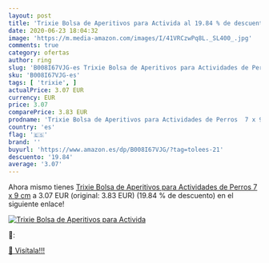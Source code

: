 ```yaml
---
layout: post
title: 'Trixie Bolsa de Aperitivos para Activida al 19.84 % de descuento'
date: 2020-06-23 18:04:32
image: 'https://m.media-amazon.com/images/I/41VRCzwPq8L._SL400_.jpg'
comments: true
category: ofertas
author: ring
slug: 'B008I67VJG-es Trixie Bolsa de Aperitivos para Actividades de Perros 7 x...'
sku: 'B008I67VJG-es'
tags: [ 'trixie', ]
actualPrice: 3.07 EUR
currency: EUR
price: 3.07
comparePrice: 3.83 EUR
prodname: 'Trixie Bolsa de Aperitivos para Actividades de Perros  7 x 9 cm'
country: 'es'
flag: '🇪🇸'
brand: ''
buyurl: 'https://www.amazon.es/dp/B008I67VJG/?tag=tolees-21'
descuento: '19.84'
average: '3.07'
---
```


Ahora mismo tienes [Trixie Bolsa de Aperitivos para Actividades de Perros  7 x 9 cm](https://www.amazon.es/dp/B008I67VJG/?tag=tolees-21) a 3.07 EUR (original: 3.83 EUR) (19.84 %  de descuento) en el siguiente enlace!

[![Trixie Bolsa de Aperitivos para Activida](https://m.media-amazon.com/images/I/41VRCzwPq8L._SL400_.jpg)](https://www.amazon.es/dp/B008I67VJG/?tag=tolees-21)

🔎:


[🛒 Visítala!!!](https://www.amazon.es/dp/B008I67VJG/?tag=tolees-21)

